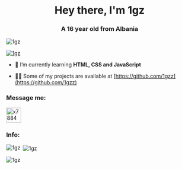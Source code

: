 <h1 align="center">Hey there, I'm 1gz</h1>
<h3 align="center">A 16 year old from Albania</h3>

<p align="left"> <img src="https://komarev.com/ghpvc/?username=1gzz&label=Profile%20views&color=0e75b6&style=flat" alt="1gz" /> </p>

<p align="left"> <a href="https://github.com/ryo-ma/github-profile-trophy"><img src="https://github-profile-trophy.vercel.app/?username=1gzz" alt="1gz" /></a> </p>

- 🌱 I’m currently learning **HTML, CSS and JavaScript**

- 👨‍💻 Some of my projects are available at [https://github.com/1gzz](https://github.com/1gzz)

<h3 align="left">Message me:</h3>
<p align="left">
<a href="https://t.me/x7884" target="blank"><img align="center" src="https://upload.wikimedia.org/wikipedia/commons/thumb/8/82/Telegram_logo.svg/1200px-Telegram_logo.svg.png" alt="x7884" height="40" width="40" /></a>
</p>

<h3 align="left">Info:</h3>

<p><img align="left" src="https://github-readme-stats.vercel.app/api/top-langs?username=1gzz&show_icons=true&locale=en&layout=compact" alt="1gz" /></p>

<p>&nbsp;<img align="center" src="https://github-readme-stats.vercel.app/api?username=1gzz&show_icons=true&locale=en" alt="1gz" /></p>

<p><img align="center" src="https://github-readme-streak-stats.herokuapp.com/?user=1gzz&" alt="1gz" /></p>
